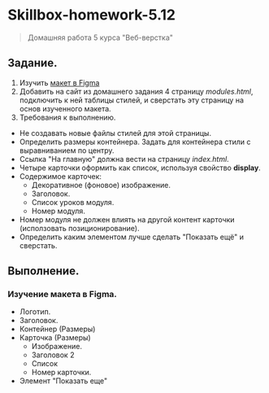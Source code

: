 # Skillbox-homework-5.12
> Домашняя работа 5 курса "Веб-верстка"

## Задание.

1. Изучить [макет в Figma](https://www.figma.com/file/YWQ3NFDGxDweqlgFrfQlqm/Modules_page?node-id=0%3A1)
2. Добавить на сайт из домашнего задания 4 страницу *modules.html*, подключить к ней таблицы стилей, и сверстать эту страницу на основ изученного макета.
3. Требования к выполнению.
  - Не создавать новые файлы стилей для этой страницы.
  - Определить размеры контейнера. Задать для контейнера стили с выравниванием по центру.
  - Ссылка "На главную" должна вести на страницу *index.html*.
  - Четыре карточки оформить как список, используя свойство **display**.
  - Содержимое карточек:
    - Декоративное (фоновое) изображение.
    - Заголовок.
    - Список уроков модуля.
    - Номер модуля.
  - Номер модуля не должен влиять на другой контент карточки (исползовать позиционирование).
  - Определить каким элементом лучше сделать "Показать ещё" и сверстать.

## Выполнение.

### Изучение макета в Figma.

- Логотип.
- Заголовок.
- Контейнер (Размеры)
- Карточка (Размеры)
  - Изображение.
  - Заголовок 2
  - Список
  - Номер карточки.
- Элемент "Показать еще"  
